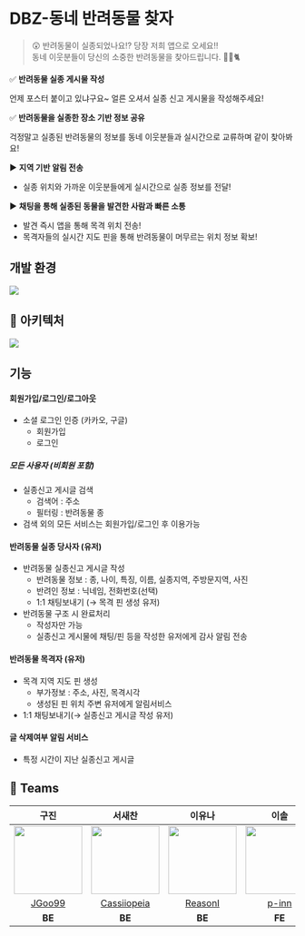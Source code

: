# DBZ-동네 반려동물 찾자

> 😲 반려동물이 실종되었나요⁉️ 당장 저희 앱으로 오세요‼️
> <br>
> 동네 이웃분들이 당신의 소중한 반려동물을 찾아드립니다. 🐶🪿🐈

✅ **반려동물 실종 게시물 작성**

언제 포스터 붙이고 있냐구요~ 얼른 오셔서 실종 신고 게시물을 작성해주세요!

✅ **반려동물을 실종한 장소 기반 정보 공유**

걱정말고 실종된 반려동물의 정보를 동네 이웃분들과 실시간으로 교류하며 같이 찾아봐요!

▶️ **지역 기반 알림 전송**

- 실종 위치와 가까운 이웃분들에게 실시간으로 실종 정보를 전달!

▶️ **채팅을 통해 실종된 동물을 발견한 사람과 빠른 소통**

- 발견 즉시 앱을 통해 목격 위치 전송!
- 목격자들의 실시간 지도 핀을 통해 반려동물이 머무르는 위치 정보 확보!


## 개발 환경

<img src="https://github.com/SamCoMo/.github/assets/128203563/b021a40f-51dd-4fee-beea-0e1759a3700b">



## 📐 아키텍처

<img src="https://github.com/SamCoMo/DBZ-Backend/assets/128203563/90d670b3-007e-4a52-b12d-1bdfc8ca6d02">


## 기능

#### 회원가입/로그인/로그아웃

- 소셜 로그인 인증 (카카오, 구글)
    - 회원가입
    - 로그인

##### 모든 사용자 (비회원 포함)

- 실종신고 게시글 검색
    - 검색어 : 주소
    - 필터링 : 반려동물 종
- 검색 외의 모든 서비스는 회원가입/로그인 후 이용가능

#### 반려동물 실종 당사자 (유저)

- 반려동물 실종신고 게시글 작성
    - 반려동물 정보 : 종, 나이, 특징, 이름, 실종지역, 주방문지역, 사진
    - 반려인 정보 : 닉네임, 전화번호(선택)
    - 1:1 채팅보내기 (→ 목격 핀 생성 유저)
- 반려동물 구조 시 완료처리
    - 작성자만 가능
    - 실종신고 게시물에 채팅/핀 등을 작성한 유저에게 감사 알림 전송

#### 반려동물 목격자 (유저)

- 목격 지역 지도 핀 생성
    - 부가정보 : 주소, 사진, 목격시각
    - 생성된 핀 위치 주변 유저에게 알림서비스
- 1:1 채팅보내기(→ 실종신고 게시글 작성 유저)

#### 글 삭제여부 알림 서비스

- 특정 시간이 지난 실종신고 게시글

## 🌈 Teams

|                                                                  구진                                                                   |                                                    서새찬                                                    |                                                        이유나                                                        |                                                        이솔                                                         |                                                        이태경                                                        |                                                             주재영                                                              |
|:-------------------------------------------------------------------------------------------------------------------------------------:|:---------------------------------------------------------------------------------------------------------:|:-----------------------------------------------------------------------------------------------------------------:|:-----------------------------------------------------------------------------------------------------------------:|:-----------------------------------------------------------------------------------------------------------------:|:----------------------------------------------------------------------------------------------------------------------------:|
| <img src="https://github.com/SamCoMo/DBZ-Backend/assets/128203563/469b757e-f3a5-4b79-bdae-9f3186a73022?v=4" width="120" height="120"> | <img src="https://github.com/SamCoMo/.github/assets/128203563/c33d8226-b8b6-4e03-b56c-de56e10e9495" width="120" height="120"> | <img src="https://github.com/SamCoMo/DBZ-Backend/assets/128203563/59a32d8a-d0c2-4fb1-9512-12c0963a7267" width="120" height="120"> | <img src="https://github.com/SamCoMo/DBZ-Backend/assets/128203563/9cf4267d-359a-4feb-9407-402bf20b49c0" width="120" height="120"> | <img src="https://github.com/SamCoMo/DBZ-Backend/assets/128203563/9cf4267d-359a-4feb-9407-402bf20b49c0" width="120" height="120"> | <img src="https://github.com/SamCoMo/DBZ-Backend/assets/128203563/fe3ca8a1-28d7-4e13-b2da-48e7fcb64911" with="120" height="120"> |
|                                                  [JGoo99](https://github.com/JGoo99)                                                  |                               [Cassiiopeia](https://github.com/Cassiiopeia)                               |                                       [ReasonI](https://github.com/ReasonI)                                       |                                         [p-inn](https://github.com/p-inn)                                         |                                        [wwontk](https://github.com/wwontk)                                        |                                           [JuJaeng2](https://github.com/JuJaeng2)                                            |
|                                                                **BE**                                                                 |                                                  **BE**                                                   |                                                      **BE**                                                       |                                                      **FE**                                                       |                                                      **FE**                                                       |                                                            **BE**                                                            |
